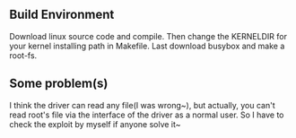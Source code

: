 ## Build Environment
Download linux source code and compile.
Then change the KERNELDIR for your kernel installing path in Makefile.
Last download busybox and make a root-fs.

## Some problem(s)
I think the driver can read any file(I was wrong~), but actually, you can't read root's file via the interface of the driver as a normal user.
So I have to check the exploit by myself if anyone solve it~
